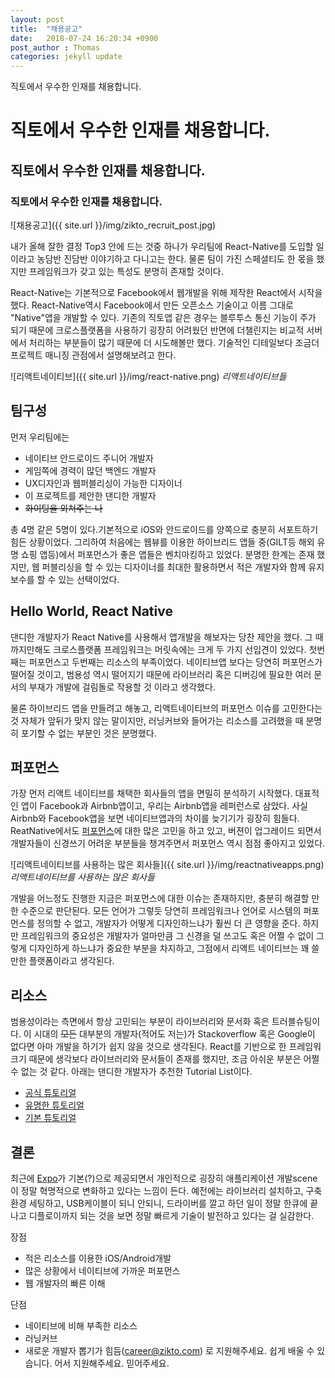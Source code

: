 ```yaml
---
layout: post
title:  "채용공고"
date:   2018-07-24 16:20:34 +0900
post_author : Thomas
categories: jekyll update
---
```


직토에서 우수한 인재를 채용합니다.


# 직토에서 우수한 인재를 채용합니다.

## 직토에서 우수한 인재를 채용합니다.

### 직토에서 우수한 인재를 채용합니다.

![채용공고]({{ site.url }}/img/zikto_recruit_post.jpg)


내가 올해 잘한 결정 Top3 안에 드는 것중 하나가 우리팀에 React-Native를 도입할 일이라고 농담반 진담반 이야기하고 다니고는 한다. 물론 팀이 가진 스페셜티도 한 몫을 했지만 프레임워크가 갖고 있는 특성도 분명히 존재할 것이다.

React-Native는  기본적으로 Facebook에서 웹개발을 위해 제작한 React에서 시작을 했다. React-Native역시 Facebook에서 만든 오픈소스 기술이고 이름 그대로 "Native"앱을 개발할 수 있다. 기존의 직토앱 같은 경우는 블루투스 통신 기능이 주가 되기 때문에 크로스플랫폼을 사용하기 굉장히 어려웠던 반면에 더챌린지는 비교적 서버에서 처리하는 부분들이 많기 때문에 더 시도해볼만 했다. 기술적인 디테일보다 조금더 프로젝트 매니징 관점에서 설명해보려고 한다.

![리액트네이티브]({{ site.url }}/img/react-native.png)
*리액트네이티브들*

## 팀구성
먼저 우리팀에는
- 네이티브 안드로이드 주니어 개발자
- 게임쪽에 경력이 많던 백엔드 개발자
- UX디자인과 웹퍼블리싱이 가능한 디자이너
- 이 프로젝트를 제안한 댄디한 개발자
- ~~화이팅을 외쳐주는 나~~

총 4명 같은 5명이 있다.기본적으로 iOS와 안드로이드를 양쪽으로 충분히 서포트하기 힘든 상황이었다. 그리하여 처음에는 웹뷰를 이용한 하이브리드 앱들 중(GILT등 해외 유명 쇼핑 앱등)에서 퍼포먼스가 좋은 앱들은 벤치마킹하고 있었다. 분명한 한계는 존재 했지만, 웹 퍼블리싱을 할 수 있는 디자이너를 최대한 활용하면서 적은 개발자와 함께 유지 보수를 할 수 있는 선택이었다.

## Hello World, React Native
댄디한 개발자가 React Native를 사용해서 앱개발을 해보자는 당찬 제안을 했다. 그 때까지만해도 크로스플랫폼 프레임워크는 머릿속에는 크게 두 가지 선입견이 있었다. 첫번째는 퍼포먼스고 두번째는 리소스의 부족이었다. 네이티브앱 보다는 당연히 퍼포먼스가 떨어질 것이고, 범용성 역시 떨어지기 때문에 라이브러리 혹은 디버깅에 필요한 여러 문서의 부재가 개발에 걸림돌로 작용할 것 이라고 생각했다.

물론 하이브리드 앱을 만들려고 해놓고, 리액트네이티브의 퍼포먼스 이슈를 고민한다는 것 자체가 앞뒤가 맞지 않는 말이지만, 러닝커브와 들어가는 리소스를 고려했을 때 분명히 포기할 수 없는 부분인 것은 분명했다.

## 퍼포먼스

가장 먼저 리액트 네이티브를 채택한 회사들의 앱을 면밀히 분석하기 시작했다. 대표적인 앱이 Facebook과 Airbnb앱이고, 우리는 Airbnb앱을 레퍼런스로 삼았다. 사실 Airbnb와 Facebook앱을 보면 네이티브앱과의 차이를 늦기기가 굉장히 힘들다. ReatNative에서도 [퍼포먼스](https://facebook.github.io/react-native/docs/performance.html)에 대한 많은 고민을 하고 있고, 버젼이 업그레이드 되면서 개발자들이 신경쓰기 어려운 부분들을 챙겨주면서 퍼포먼스 역시 점점 좋아지고 있었다.

![리액트네이티브를 사용하는 많은 회사들]({{ site.url }}/img/reactnativeapps.png)
*리액트네이티브를 사용하는 많은 회사들*

개발을 어느정도 진행한 지금은 퍼포먼스에 대한 이슈는 존재하지만, 충분히 해결할 만한 수준으로 판단된다. 모든 언어가 그렇듯 당연히 프레임워크나 언어로 시스템의 퍼포먼스를 정의할 수 없고, 개발자가 어떻게 디자인하느냐가 훨씬 더 큰 영향을 준다. 하지만 프레임워크의 중요성은 개발자가 얼마만큼 그 신경을 덜 쓰고도 혹은 어쩔 수 없이 그렇게 디자인하게 하느냐가 중요한 부분을 차지하고, 그점에서 리액트 네이티브는 꽤 쓸만한 플랫폼이라고 생각된다.

## 리소스

범용성이라는 측면에서 항상 고민되는 부분이 라이브러리와 문서화 혹은 트러블슈팅이다. 이 시대의 ~~모든~~ 대부분의 개발자(적어도 저는)가 Stackoverflow 혹은 Google이 없다면 아마 개발을 하기가 쉽지 않을 것으로 생각된다. React를 기반으로 한 프레임워크기 때문에 생각보다 라이브러리와 문서들이 존재를 했지만, 조금 아쉬운 부분은 어쩔수 없는 것 같다. 아래는 댄디한 개발자가 추천한 Tutorial List이다.

- [공식 튜토리얼](https://facebook.github.io/react-native/docs/getting-started.html)
- [유명한 튜토리얼](http://www.reactnativeexpress.com)
- [기본 튜토리얼](https://realm.io/kr/news/react-native/)

## 결론
최근에 [Expo](https://expo.io/)가 기본(?)으로 제공되면서 개인적으로 굉장히 애플리케이션 개발scene이 정말 혁명적으로 변화하고 있다는 느낌이 든다. 예전에는 라이브러리 설치하고, 구축환경 세팅하고, USB케이블이 되니 안되니, 드라이버를 깔고 하던 일이 정말 한큐에 끝나고 디플로이까지 되는 것을 보면 정말 빠르게 기술이 발전하고 있다는 걸 실감한다.

장점
- 적은 리소스를 이용한 iOS/Android개발
- 많은 상황에서 네이티브에 가까운 퍼포먼스
- 웹 개발자의 빠른 이해

단점
- 네이티브에 비해 부족한 리소스
- 러닝커브
- 새로운 개발자 뽑기가 힘듬(career@zikto.com) 로 지원해주세요. 쉽게 배울 수 있습니다. 어서 지원해주세요. 믿어주세요.